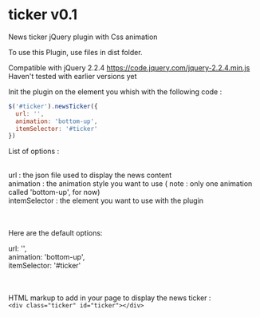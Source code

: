 # ticker v0.1
News ticker jQuery plugin with Css animation<br/>

To use this Plugin, use files in dist folder.<br/>

Compatible with jQuery 2.2.4 https://code.jquery.com/jquery-2.2.4.min.js<br/>
Haven't tested with earlier versions yet<br/>

Init the plugin on the element you whish with the following code :

```javascript
$('#ticker').newsTicker({
  url: '',
  animation: 'bottom-up',
  itemSelector: '#ticker'
})
```

List of options :
<br/><br/>

url : the json file used to display the news content<br/>
animation : the animation style you want to use ( note : only one animation called 'bottom-up', for now)<br/>
intemSelector : the element you want to use with the plugin

<br/><br/>
Here are the default options:

url: '',<br/>
animation: 'bottom-up',<br/>
itemSelector: '#ticker'<br/>

<br/><br/>
HTML markup to add in your page to display the news ticker :<br/>
```<div class="ticker" id="ticker"></div>```
